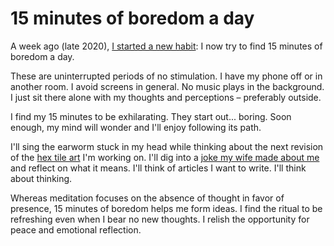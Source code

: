 # 15 minutes of boredom a day

A week ago (late 2020), [I started a new habit](/zettel/goals/): 
I now try to find 15 minutes of boredom a day. 

These are uninterrupted periods of no stimulation.
I have my phone off or in another room. 
I avoid screens in general. No music plays in the 
background. I just sit there alone with my thoughts
and perceptions – preferably outside.

I find my 15 minutes to be exhilarating. They start 
out... boring. Soon enough, my mind will wonder and
I'll enjoy following its path. 

I'll sing the earworm stuck in my head while thinking
about the next revision of the [hex
tile art](https://editor.p5js.org/alxrsngrtn/sketches/8Ndif6Ngl)
I'm working on. I'll dig into a [joke my wife made
about me](/zettel/determinism/) and reflect on what 
it means. I'll think of articles I want to write.
I'll think about thinking. 

Whereas meditation focuses on the absence of thought 
in favor of presence, 15 minutes of boredom helps me
form ideas. I find the ritual to be refreshing even
when I bear no new thoughts. I relish the opportunity
for peace and emotional reflection.

